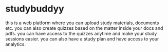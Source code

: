 # studybuddyy
this is a web platform where you can upload study materials, documents etc. you can also create quizzes based on the matter inside your docs and pdfs. you can have access to the quizzes anytime and make your study sessions easier. you can also have a study plan and have access to your analytics.
